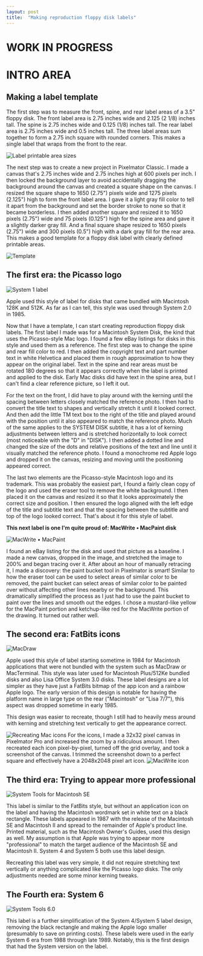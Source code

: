 ```yaml
---
layout: post
title:  "Making reproduction floppy disk labels"
---
```

# WORK IN PROGRESS
# INTRO AREA

## Making a label template
The first step was to measure the front, spine, and rear label areas of a 3.5" floppy disk. The front label area is 2.75 inches wide and 2.125 (2 1/8) inches tall. The spine is 2.75 inches wide and 0.125 (1/8) inches tall. The rear label area is 2.75 inches wide and 0.5 inches tall. The three label areas sum together to form a 2.75 inch square with rounded corners. This makes a single label that wraps from the front to the rear.

![Label printable area sizes][image-1]

The next step was to create a new project in Pixelmator Classic. I made a canvas that's 2.75 inches wide and 2.75 inches high at 600 pixels per inch. I then locked the background layer to avoid accidentally dragging the background around the canvas and created a square shape on the canvas. I resized the square shape to 1650 (2.75") pixels wide and 1275 pixels (2.125") high to form the front label area. I gave it a light gray fill color to tell it apart from the background and set the border stroke to none so that it became borderless. I then added another square and resized it to 1650 pixels (2.75") wide and 75 pixels (0.125") high for the spine area and gave it a slightly darker gray fill. And a final square shape resized to 1650 pixels (2.75") wide and 300 pixels (0.5") high with a dark gray fill for the rear area. This makes a good template for a floppy disk label with clearly defined printable areas.


![Template][image-2]

## The first era: the Picasso logo
![System 1 label][image-3]

Apple used this style of label for disks that came bundled with Macintosh 128K and 512K. As far as I can tell, this style was used through System 2.0 in 1985. 

Now that I have a template, I can start creating reproduction floppy disk labels. The first label I made was for a Macintosh System Disk, the kind that uses the Picasso-style Mac logo. I found a few eBay listings for disks in this style and used them as a reference. The first step was to change the spine and rear fill color to red. I then added the copyright text and part number text in white Helvetica and placed them in rough approximation to how they appear on the original label. Text in the spine and rear areas must be rotated 180 degrees so that it appears correctly when the label is printed and applied to the disk. Early Mac disks did have text in the spine area, but I can't find a clear reference picture, so I left it out.

For the text on the front, I did have to play around with the kerning until the spacing between letters closely matched the reference photo. I then had to convert the title text to shapes and vertically stretch it until it looked correct. And then add the little TM text box to the right of the title and played around with the position until it also appeared to match the reference photo. Much of the same applies to the SYSTEM DISK subtitle, it has a lot of kerning adjustments between letters and is stretched horizontally to look correct (most noticeable with the "D" in "DISK"). I then added a dotted line and changed the size of the dots and relative positions of the text and line until it visually matched the reference photo. I found a monochrome red Apple logo and dropped it on the canvas, resizing and moving until the positioning appeared correct.

The last two elements are the Picasso-style Macintosh logo and its trademark. This was probably the easiest part, I found a fairly clean copy of the logo and used the eraser tool to remove the white background. I then placed it on the canvas and resized it so that it looks approximately the correct size and position. I then ensured the logo aligned with the left edge of the title and subtitle text and that the spacing between the subtitle and top of the logo looked correct. That's about it for this style of label.


**This next label is one I'm quite proud of: MacWrite • MacPaint disk**

![MacWrite • MacPaint][image-4]

I found an eBay listing for the disk and used that picture as a baseline. I made a new canvas, dropped in the image, and stretched the image to 200% and began tracing over it. After about an hour of manually retracing it, I made a discovery: the paint bucket tool in Pixelmator is smart! Similar to how the eraser tool can be used to select areas of similar color to be removed, the paint bucket can select areas of similar color to be painted over without affecting other lines nearby or the background. This dramatically simplified the process as I just had to use the paint bucket to paint over the lines and smooth out the edges. I chose a mustard-like yellow for the MacPaint portion and ketchup-like red for the MacWrite portion of the drawing. It turned out rather well.

## The second era: FatBits icons
![MacDraw][image-5]

Apple used this style of label starting sometime in 1984 for Macintosh applications that were not bundled with the system such as MacDraw or MacTerminal. This style was later used for Macintosh Plus/512Ke bundled disks and also Lisa Office System 3.0 disks. These label designs are a lot simpler as they have just a FatBits bitmap of the app icon and a rainbow Apple logo. The early version of this design is notable for having the platform name in large type on the rear ("Macintosh" or "Lisa 7/7"), this aspect was dropped sometime in early 1985.

This design was easier to recreate, though I still had to heavily mess around with kerning and stretching text vertically to get the appearance correct.

![Recreating Mac icons][image-8]
For the icons, I made a 32x32 pixel canvas in Pixelmator Pro and increased the zoom by a ridiculous amount. I then recreated each icon pixel-by-pixel, turned off the grid overlay, and took a screenshot of the canvas. I trimmed the screenshot down to a perfect square and effectively have a 2048x2048 pixel art icon.
![MacWrite icon][image-9]

## The third era: Trying to appear more professional
![System Tools for Macintosh SE][image-6]

This label is similar to the FatBits style, but without an application icon on the label and having the Macintosh wordmark set in white text on a black rectangle. These labels appeared in 1987 with the release of the Macintosh SE and Macintosh II and spread to the remainder of Apple's product line. Printed material, such as the Macintosh Owner's Guides, used this design as well. My assumption is that Apple was trying to appear more "professional" to match the target audience of the Macintosh SE and Macintosh II. System 4 and System 5 both use this label design.

Recreating this label was very simple, it did not require stretching text vertically or anything complicated like the Picasso logo disks. The only adjustments needed are some minor kerning tweaks.

## The Fourth era: System 6
![System Tools 6.0][image-7]

This label is a further simplification of the System 4/System 5 label design, removing the black rectangle and making the Apple logo smaller (presumably to save on printing costs). These labels were used in the early System 6 era from 1988 through late 1989. Notably, this is the first design that had the System version on the label.

[image-1]:	/assets/images/floppy-disk-labels/label-area-size.jpeg
[image-2]:	/assets/images/floppy-disk-labels/template.jpeg
[image-3]:	/assets/images/floppy-disk-labels/system-1.jpeg
[image-4]:	/assets/images/floppy-disk-labels/mw-mp.jpeg
[image-5]:	/assets/images/floppy-disk-labels/macdraw.jpeg
[image-6]:	/assets/images/floppy-disk-labels/system-4.jpeg
[image-7]:	/assets/images/floppy-disk-labels/system-6.jpeg
[image-8]:	/assets/images/floppy-disk-labels/macwrite-icon-making.jpeg
[image-9]:	/assets/images/floppy-disk-labels/macwrite-icon.jpeg